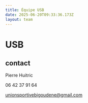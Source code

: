 ```yaml
---
title: Équipe USB
date: 2025-06-20T09:33:36.173Z
layout: team
---
```


# USB



## contact 

Pierre Huitric 

06 42 37 91 64

unionsportivebigoudene@gmail.com

